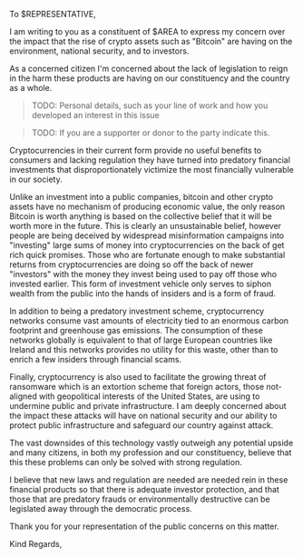 To $REPRESENTATIVE,

I am writing to you as a constituent of $AREA to express my concern over the
impact that the rise of crypto assets such as "Bitcoin" are having on the
environment, national security, and to investors.

As a concerned citizen I'm concerned about the lack of legislation to reign in
the harm these products are having on our constituency and the country as a
whole.

> TODO: Personal details, such as your line of work and how you developed an interest in this issue

> TODO: If you are a supporter or donor to the party indicate this.

Cryptocurrencies in their current form provide no useful benefits to consumers
and lacking regulation they have turned into predatory financial investments
that disproportionately victimize the most financially vulnerable in our
society.

Unlike an investment into a public companies, bitcoin and other crypto assets
have no mechanism of producing economic value, the only reason Bitcoin is worth
anything is based on the collective belief that it will be worth more in the
future.  This is clearly an unsustainable belief, however people are being
deceived by widespread misinformation campaigns into "investing" large sums of
money into cryptocurrencies on the back of get rich quick promises. Those who
are fortunate enough to make substantial returns from cryptocurrencies are doing
so off the back of newer "investors" with the money they invest being used to
pay off those who invested earlier. This form of investment vehicle only serves
to siphon wealth from the public into the hands of insiders and is a form of
fraud.

In addition to being a predatory investment scheme, cryptocurrency networks
consume vast amounts of electricity tied to an enormous carbon footprint and
greenhouse gas emissions. The consumption of these networks globally is
equivalent to that of large European countries like Ireland and this networks
provides no utility for this waste, other than to enrich a few insiders through
financial scams.

Finally, cryptocurrency is also used to facilitate the growing threat of
ransomware which is an extortion scheme that foreign actors, those not-aligned
with geopolitical interests of the United States, are using to undermine public
and private infrastructure. I am deeply concerned about the impact these attacks
will have on national security and our ability to protect public infrastructure
and safeguard our country against attack.

The vast downsides of this technology vastly outweigh any potential upside and
many citizens, in both my profession and our constituency, believe that this
these problems can only be solved with strong regulation.

I believe that new laws and regulation are needed are needed rein in these
financial products so that there is adequate investor protection, and that those
that are predatory frauds or environmentally destructive can be legislated away
through the democratic process.

Thank you for your representation of the public concerns on this matter.

Kind Regards,
